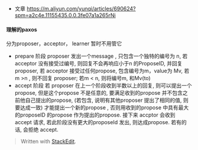 * 文章
https://m.aliyun.com/yunqi/articles/690624?spm=a2c4e.11155435.0.0.3fe07a1a265rNi

#### 理解的paxos
分为proposer，acceptor， learner 暂时不用管它

* prepare 阶段
proposer  发出一个message , 只包含一个独特的编号为 n, 若acceptor 没有接受过编号, 则回复不会再响应小于n 的ProposeID, 并回复proposer, 若 acceptor 接受过任何propose, 包含编号为m，value为 Mv, 若m >n , 则不回复 proposer; 若m < n, 则将编号m, 和Mv(to)
* accept 阶段
若 proposer 在上一个阶段收到半数以上的回复, 则可以提出一个propose, 但是这个propose 不是任意的, 要满足收到的propose 并不包含之前他自己提出的propose, (若包含, 说明有其他proposer 提出了相同的值, 则要达成一致) 才能提出一个新的propose , 否则用收到的propose 中具有最大的proposeID 的propose 作为提出的propose. 接下来 accptor 会收到 accept 请求, 若此阶段没有更大的proposeId 发出, 则达成propose. 若有的话, 会拒绝 accept.

> Written with [StackEdit](https://stackedit.io/).
<!--stackedit_data:
eyJoaXN0b3J5IjpbLTE0NDcwNDE2MDMsNDgzNTI4NjA2LC0xNj
kyNTQ3ODYxLC0xMjY1ODE3ODQ3LDI1MjQ5MTQ2OCwtNjcxNTI4
NTEsMjYwOTQxNzcsLTE4ODM1NzM1NTksLTIxMTYxMjE0MzcsLT
c1ODc5NDc5Nyw3MzA5OTgxMTZdfQ==
-->